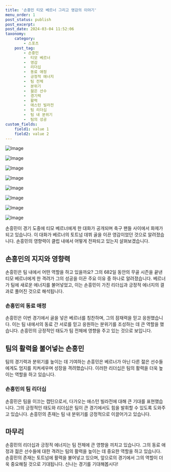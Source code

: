 ```yaml
---
title: '손흥민 티모 베르너 그리고 영감의 이야기'
menu_order: 1
post_status: publish
post_excerpt: 
post_date: 2024-03-04 11:52:06
taxonomy:
    category:
        - 스포츠
    post_tag:
        - 손흥민
        -  티모 베르너
        -  영감
        -  리더십
        -  동료 애정
        -  긍정적 에너지
        -  팀 전체
        -  분위기
        -  젊은 선수
        -  경기력
        -  활력
        -  애스턴 빌라전
        -  팀 리더십
        -  팀 내 분위기
        -  팀의 성공
custom_fields:
    field1: value 1
    field2: value 2
---
```


![Image](https://imgnews.pstatic.net/image/477/2024/03/04/0000476720_001_20240304085904899.jpg?type=w647)

![Image](https://imgnews.pstatic.net/image/477/2024/03/04/0000476720_002_20240304085905011.jpg?type=w647)

![Image](https://imgnews.pstatic.net/image/477/2024/03/04/0000476720_003_20240304085905091.jpg?type=w647)

![Image](https://imgnews.pstatic.net/image/477/2024/03/04/0000476720_004_20240304085905130.jpg?type=w647)

![Image](https://imgnews.pstatic.net/image/477/2024/03/04/0000476720_005_20240304085905202.jpg?type=w647)

![Image](https://imgnews.pstatic.net/image/477/2024/03/04/0000476720_006_20240304085905266.jpg?type=w647)

![Image](https://imgnews.pstatic.net/image/477/2024/03/04/0000476720_007_20240304085905322.jpg?type=w647)

![Image](https://imgnews.pstatic.net/image/477/2024/03/04/0000476720_008_20240304085905382.jpg?type=w647)

손흥민이 경기 도중에 티모 베르너에게 한 대화가 공개되며 축구 팬들 사이에서 화제가 되고 있습니다. 이 대화가 베르너의 토트넘 데뷔 골을 이끈 영감이었던 것으로 알려졌습니다. 손흥민의 영향력이 클럽 내에서 어떻게 전파되고 있는지 살펴보겠습니다.
## 손흥민의 지지와 영향력
손흥민은 팀 내에서 어떤 역할을 하고 있을까요? 그의 682일 동안의 무골 시즌을 끝낸 티모 베르너에게 한 격려가 그의 성공을 이끈 주요 이유 중 하나로 알려졌습니다. 베르너가 팀에 새로운 에너지를 불어넣었고, 이는 손흥민이 가진 리더십과 긍정적 에너지의 결과로 풀어진 것으로 해석됩니다.
### 손흥민의 동료 애정
손흥민은 이번 경기에서 골을 넣은 베르너를 칭찬하며, 그의 잠재력을 믿고 응원했습니다. 이는 팀 내에서의 동료 간 서로를 믿고 응원하는 분위기를 조성하는 데 큰 역할을 했습니다. 손흥민의 긍정적인 태도가 팀 전체에 영향을 주고 있는 것으로 보입니다.
## 팀의 활력을 불어넣는 손흥민
팀의 경기력과 분위기를 높이는 데 기여하는 손흥민은 베르너가 아닌 다른 젊은 선수들에게도 엄지를 치켜세우며 성장을 격려했습니다. 이러한 리더십은 팀의 활력을 더욱 높이는 역할을 하고 있습니다.
### 손흥민의 팀 리더십
손흥민은 팀을 이끄는 캡틴으로서, 다가오는 애스턴 빌라전에 대해 큰 기대를 표현했습니다. 그의 긍정적인 태도와 리더십은 팀이 큰 경기에서도 힘을 발휘할 수 있도록 도와주고 있습니다. 손흥민의 존재는 팀 내 분위기를 긍정적으로 이끌어가고 있습니다.
## 마무리
손흥민의 리더십과 긍정적 에너지는 팀 전체에 큰 영향을 끼치고 있습니다. 그의 동료 애정과 젊은 선수들에 대한 격려는 팀의 활력을 높이는 데 중요한 역할을 하고 있습니다. 손흥민의 존재는 토트넘에 활력을 불어넣고 있으며, 앞으로의 경기에서 그의 역할이 더욱 중요해질 것으로 기대됩니다. 신나는 경기를 기대해봅시다!
